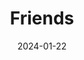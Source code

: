 ---
title: Friends
fulltitle: Friends

date: 2024-01-22

tags:
- 2024

characters:
- tzipora
- cobian
categories:
- story
keywords:
- 2024

rgb: 136, 51, 76
url: /stories/friends-photo/

toc: false

image: /images/fullres/friends.jpg
reddit:
print:
video:
caption: Here's a nice photo of Tzipora instead, with her friend Cobian.
---